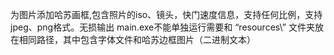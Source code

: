 为图片添加哈苏画框,包含照片的iso、镜头，快门速度信息，支持任何比例，支持jpeg、png格式。无损输出
main.exe不能单独运行需要和 “resources\” 文件夹放在相同路径，其中包含字体文件和哈苏边框图片（二进制文本）

